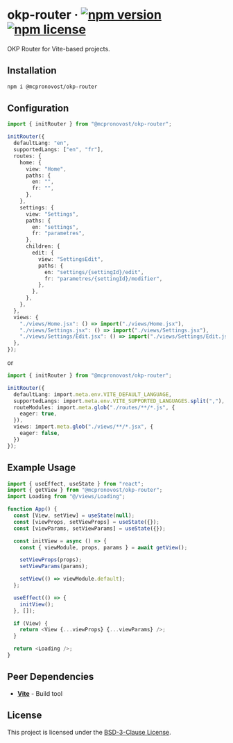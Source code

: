 # okp-router &middot; [![npm version](https://img.shields.io/npm/v/@mcpronovost/okp-router.svg?style=flat)](https://www.npmjs.com/package/@mcpronovost/okp-router) [![npm license](https://img.shields.io/npm/l/@mcpronovost/okp-router?color=%231081c2)](https://github.com/mcpronovost/okp-router/blob/main/LICENSE)

OKP Router for Vite-based projects.

## Installation

```bash
npm i @mcpronovost/okp-router
```

## Configuration

```ts
import { initRouter } from "@mcpronovost/okp-router";

initRouter({
  defaultLang: "en",
  supportedLangs: ["en", "fr"],
  routes: {
    home: {
      view: "Home",
      paths: {
        en: "",
        fr: "",
      },
    },
    settings: {
      view: "Settings",
      paths: {
        en: "settings",
        fr: "parametres",
      },
      children: {
        edit: {
          view: "SettingsEdit",
          paths: {
            en: "settings/{settingId}/edit",
            fr: "parametres/{settingId}/modifier",
          },
        },
      },
    },
  },
  views: {
    "./views/Home.jsx": () => import("./views/Home.jsx"),
    "./views/Settings.jsx": () => import("./views/Settings.jsx"),
    "./views/Settings/Edit.jsx": () => import("./views/Settings/Edit.jsx"),
  },
});
```

or

```ts
import { initRouter } from "@mcpronovost/okp-router";

initRouter({
  defaultLang: import.meta.env.VITE_DEFAULT_LANGUAGE,
  supportedLangs: import.meta.env.VITE_SUPPORTED_LANGUAGES.split(","),
  routeModules: import.meta.glob("./routes/**/*.js", {
    eager: true,
  }),
  views: import.meta.glob("./views/**/*.jsx", {
    eager: false,
  })
});
```

## Example Usage

```ts
import { useEffect, useState } from "react";
import { getView } from "@mcpronovost/okp-router";
import Loading from "@/views/Loading";

function App() {
  const [View, setView] = useState(null);
  const [viewProps, setViewProps] = useState({});
  const [viewParams, setViewParams] = useState({});

  const initView = async () => {
    const { viewModule, props, params } = await getView();

    setViewProps(props);
    setViewParams(params);

    setView(() => viewModule.default);
  };

  useEffect(() => {
    initView();
  }, []);

  if (View) {
    return <View {...viewProps} {...viewParams} />;
  }

  return <Loading />;
}
```

## Peer Dependencies

- **[Vite](https://vitejs.dev/)** - Build tool

## License

This project is licensed under the [BSD-3-Clause License](LICENSE).
